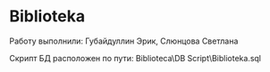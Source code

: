 # Biblioteka

Работу выполнили: Губайдуллин Эрик, Слюнцова Светлана

Скрипт БД расположен по пути: Biblioteca\DB Script\Biblioteka.sql
